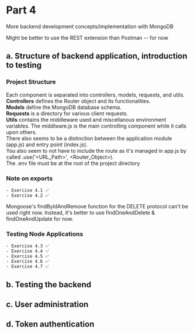 <!--- Reminder that Ctrl + Shift + V to Preview Markdown in VS Code -->
<!--- Emoji for easy copy & paste: ✅ -->

# Part 4
More backend development concepts/implementation with MongoDB  

Might be better to use the REST extension than Postman -- for now  

## a. Structure of backend application, introduction to testing
### Project Structure
Each component is separated into controllers, models, requests, and utils.  
**Controllers** defines the Router object and its functionalities.  
**Models** define the MongoDB database schema.  
**Requests** is a directory for various client requests.  
**Utils** contains the middleware used and miscellanous environment variables. The middlware.js is the main controlling component while it calls upon others.  
There also seems to be a distinction between the application module (app.js) and entry point (index.js).  
You also seem to not have to include the route as it's managed in app.js by called .use('\<URL_Path\>', \<Router_Object\>).  
The .env file must be at the root of the project directory
### Note on exports 
    - Exercise 4.1 ✅
    - Exercise 4.2 ✅
Mongoose's findByIdAndRemove function for the DELETE protocol can't be used right now.
Instead, it's better to use findOneAndDelete & findOneAndUpdate for now.

### Testing Node Applications
    - Exercise 4.3 ✅
    - Exercise 4.4 ✅
    - Exercise 4.5 ✅
    - Exercise 4.6 ✅
    - Exercise 4.7 ✅
## b. Testing the backend
## c. User administration
## d. Token authentication